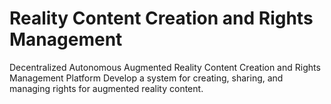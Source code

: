 # Reality Content Creation and Rights Management 
Decentralized Autonomous Augmented Reality Content Creation and Rights Management Platform Develop a system for creating, sharing, and managing rights for augmented reality content.
